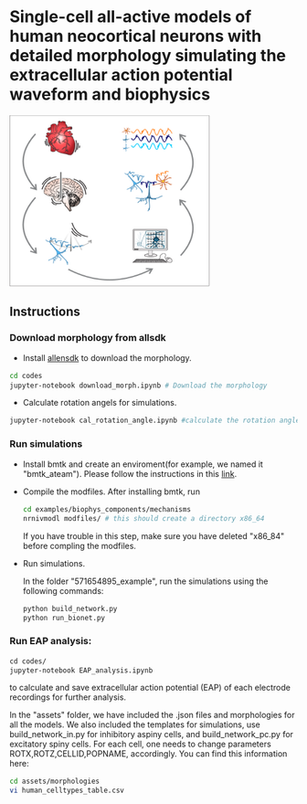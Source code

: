 # Single-cell all-active models of human neocortical neurons with detailed morphology simulating the extracellular action potential waveform and biophysics

<img src="./assets/images/graphical_abstract.png" width="350" height="300" />

## Instructions
### Download morphology from allsdk
   * Install [allensdk](https://alleninstitute.github.io/AllenSDK/install.html) to download the morphology.
   ```sh
   cd codes
   jupyter-notebook download_morph.ipynb # Download the morphology
   ```

   * Calculate rotation angels for simulations.
   ```sh
   jupyter-notebook cal_rotation_angle.ipynb #calculate the rotation angle for the cell to make sure that the apical dendrites ascend toward the pia in the simulation.
   ```
   
   
     

### Run simulations

   * Install bmtk and create an enviroment(for example, we named it "bmtk_ateam"). Please follow the instructions in this [link](https://github.com/AllenInstitute/bmtk).

   * Compile the modfiles. After installing bmtk, run 
      ```sh
      cd examples/biophys_components/mechanisms 
      nrnivmodl modfiles/ # this should create a directory x86_64
      ```
      If you have trouble in this step, make sure you have deleted "x86_84" before compling the modfiles.

   * Run simulations.

      In the folder "571654895_example", run the simulations using the following commands:
      ```
      python build_network.py
      python run_bionet.py
      ```
### Run EAP analysis:
   
   ```
   cd codes/
   jupyter-notebook EAP_analysis.ipynb
   ```
   to calculate and save extracellular action potential (EAP) of each electrode recordings for further analysis. 

In the "assets" folder, we have included the .json files and morphologies for all the models. We also included the templates for simulations, use build_network_in.py for inhibitory aspiny cells, and build_network_pc.py for excitatory spiny cells. For each cell, one needs to change parameters ROTX,ROTZ,CELLID,POPNAME, accordingly. You can find this information here:
      
```sh
cd assets/morphologies
vi human_celltypes_table.csv
```
